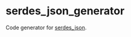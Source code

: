 # serdes_json_generator

Code generator for [serdes_json](https://github.com/sysint64/serdes_json).
